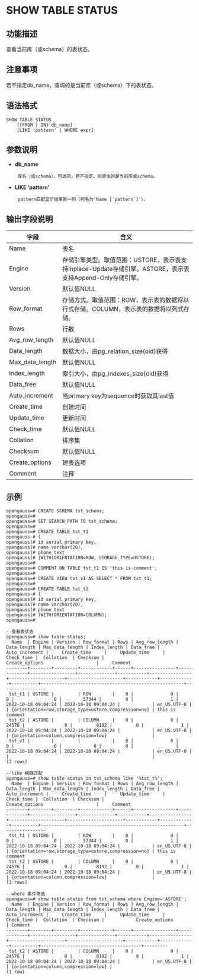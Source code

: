 # SHOW TABLE STATUS

## 功能描述<a name="zh-cn_topic_0283137542_zh-cn_topic_0237122167_zh-cn_topic_0059778902_s86b6c9741c7741d3976c5e358e8d5486"></a>

查看当前库（或schema）的表状态。

## 注意事项<a name="zh-cn_topic_0283137542_zh-cn_topic_0237122167_zh-cn_topic_0059778902_sdd2da7fe44624eb99ee77013ff96c6bd"></a>

若不指定db_name，查询的是当前库（或schema）下的表状态。

## 语法格式<a name="zh-cn_topic_0283137542_zh-cn_topic_0237122167_zh-cn_topic_0059778902_se242be9719f44731b261539dbd42d7b9"></a>

```
SHOW TABLE STATUS
    [{FROM | IN} db_name]
    [LIKE 'pattern' | WHERE expr]
```

## 参数说明<a name="zh-cn_topic_0283137542_zh-cn_topic_0237122167_zh-cn_topic_0059778902_s06dfa4f09bfd4e0d9826a80e6a91b0a6"></a>

- **db_name**

       库名（或schema），可选项，若不指定，则查询的是当前库或schema。

- **LIKE 'pattern'**

       pattern匹配显示结果第一列（列名为'Name [`pattern`]'）。

## 输出字段说明<a name="zh-cn_topic_0283137542_zh-cn_topic_0237122167_zh-cn_topic_0059778902_s06dfa4f09bfd4e0d9826a80e6a91b0a6"></a>

| 字段           | 含义                                                         |
| -------------- | ------------------------------------------------------------ |
| Name           | 表名                                                         |
| Engine         | 存储引擎类型。取值范围：USTORE，表示表支持Inplace-Update存储引擎。ASTORE，表示表支持Append-Only存储引擎。|
| Version        | 默认值NULL                                                   |
| Row_format     | 存储方式。取值范围：ROW，表示表的数据将以行式存储。COLUMN，表示表的数据将以列式存储。|
| Rows           | 行数                                                         |
| Avg_row_length | 默认值NULL                                                   |
| Data_length    | 数据大小，由pg_relation_size(oid)获得                        |
| Max_data_length| 默认值NULL                                                   |
| Index_length   | 索引大小，由pg_indexes_size(oid)获得                         |
| Data_free      | 默认值NULL                                                   |
| Auto_increment | 当primary key为sequence时获取其last值                        |
| Create_time    | 创建时间                                                     |
| Update_time    | 更新时间                                                     |
| Check_time     | 默认值NULL                                                   |
| Collation      | 排序集                                                       |
| Checksum       | 默认值NULL                                                   |
| Create_options | 建表选项                                                     |
| Comment        | 注释                                                         |

## 示例<a name="zh-cn_topic_0283137542_zh-cn_topic_0237122167_zh-cn_topic_0059778902_sfff14489321642278317cf06cd89810d"></a>

```
opengauss=# CREATE SCHEMA tst_schema;
opengauss=#
opengauss=# SET SEARCH_PATH TO tst_schema;
opengauss=#
opengauss=# CREATE TABLE tst_t1
opengauss-# (
opengauss(# id serial primary key,
opengauss(# name varchar(20),
opengauss(# phone text
opengauss(# )WITH(ORIENTATION=ROW, STORAGE_TYPE=USTORE);
opengauss=#
opengauss=# COMMENT ON TABLE tst_t1 IS 'this is comment';
opengauss=#
opengauss=# CREATE VIEW tst_v1 AS SELECT * FROM tst_t1;
opengauss=#
opengauss=# CREATE TABLE tst_t2
opengauss-# (
opengauss(# id serial primary key,
opengauss(# name varchar(20),
opengauss(# phone text
opengauss(# )WITH(ORIENTATION=COLUMN);
opengauss=#

--查看表状态
opengauss=# show table status;
  Name  | Engine | Version | Row_format | Rows | Avg_row_length | Data_length | Max_data_length | Index_length | Data_free | Auto_increment |     Create_time     |     Update_time     | Check_time |  Collation  | Checksum |                    Create_options                    |     Comment
--------+--------+---------+------------+------+----------------+-------------+-----------------+--------------+-----------+----------------+---------------------+---------------------+------------+-------------+----------+------------------------------------------------------+-----------------
 tst_t1 | USTORE |         | ROW        |    0 |              0 |           0 |               0 |        57344 |         0 |              1 | 2022-10-18 09:04:24 | 2022-10-18 09:04:24 |            | en_US.UTF-8 |          | {orientation=row,storage_type=ustore,compression=no} | this is comment
 tst_t2 | ASTORE |         | COLUMN     |    0 |              0 |       24576 |               0 |         8192 |         0 |              1 | 2022-10-18 09:04:24 | 2022-10-18 09:04:24 |            | en_US.UTF-8 |          | {orientation=column,compression=low}                 |
 tst_v1 |        |         |            |    0 |              0 |           0 |               0 |            0 |         0 |                | 2022-10-18 09:04:24 | 2022-10-18 09:04:24 |            | en_US.UTF-8 |          |                                                      |
(3 rows)

--like 模糊匹配
opengauss=# show table status in tst_schema like '%tst_t%';
  Name  | Engine | Version | Row_format | Rows | Avg_row_length | Data_length | Max_data_length | Index_length | Data_free | Auto_increment |     Create_time     |     Update_time     | Check_time |  Collation  | Checksum |                    Create_options                    |     Comment
--------+--------+---------+------------+------+----------------+-------------+-----------------+--------------+-----------+----------------+---------------------+---------------------+------------+-------------+----------+------------------------------------------------------+-----------------
 tst_t1 | USTORE |         | ROW        |    0 |              0 |           0 |               0 |        57344 |         0 |              1 | 2022-10-18 09:04:24 | 2022-10-18 09:04:24 |            | en_US.UTF-8 |          | {orientation=row,storage_type=ustore,compression=no} | this is comment
 tst_t2 | ASTORE |         | COLUMN     |    0 |              0 |       24576 |               0 |         8192 |         0 |              1 | 2022-10-18 09:04:24 | 2022-10-18 09:04:24 |            | en_US.UTF-8 |          | {orientation=column,compression=low}                 |
(2 rows)

--where 条件筛选
opengauss=# show table status from tst_schema where Engine='ASTORE';
  Name  | Engine | Version | Row_format | Rows | Avg_row_length | Data_length | Max_data_length | Index_length | Data_free | Auto_increment |     Create_time     |     Update_time     | Check_time |  Collation  | Checksum |            Create_options            | Comment
--------+--------+---------+------------+------+----------------+-------------+-----------------+--------------+-----------+----------------+---------------------+---------------------+------------+-------------+----------+--------------------------------------+---------
 tst_t2 | ASTORE |         | COLUMN     |    0 |              0 |       24576 |               0 |         8192 |         0 |              1 | 2022-10-18 09:04:24 | 2022-10-18 09:04:24 |            | en_US.UTF-8 |          | {orientation=column,compression=low} |
(1 row)
 
```